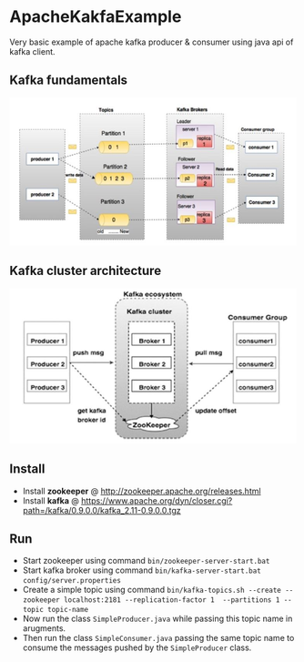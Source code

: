 # ApacheKakfaExample
Very basic example of apache kafka producer &amp; consumer using java api of kafka client.

## Kafka fundamentals 

![Funda](Fundamental.JPG)

## Kafka cluster architecture

![Cluster](Cluster.JPG)

## Install

 - Install **zookeeper** @ http://zookeeper.apache.org/releases.html
 - Install **kafka** @ https://www.apache.org/dyn/closer.cgi?path=/kafka/0.9.0.0/kafka_2.11-0.9.0.0.tgz

## Run

 - Start zookeeper using command `bin/zookeeper-server-start.bat`
 - Start kafka broker using command `bin/kafka-server-start.bat config/server.properties`
 - Create a simple topic using command `bin/kafka-topics.sh --create --zookeeper localhost:2181 --replication-factor 1 
--partitions 1 --topic topic-name`
 - Now run the class `SimpleProducer.java`  while passing this topic name in arugments.
 - Then run the class `SimpleConsumer.java` passing the same topic name to consume the messages pushed by the `SimpleProducer` class.   